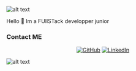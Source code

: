 ![alt text](top.svg)

Hello 👋
Im a FUllSTack developper junior



### Contact ME
<p align="center">
	<a href="https://github.com/AnthonY-Dole"><img src="https://img.icons8.com/bubbles/50/000000/github.png" alt="GitHub"/></a>
	<a href="https://www.linkedin.com/in/anthony-dole-798004203/"><img src="https://img.icons8.com/bubbles/50/000000/linkedin.png" alt="LinkedIn"/></a>

</p>

![alt text](./images/bottom.svg)


<!---
AnthonY-Dole/AnthonY-Dole is a ✨ special ✨ repository because its `README.md` (this file) appears on your GitHub profile.
You can click the Preview link to take a look at your changes.
--->
